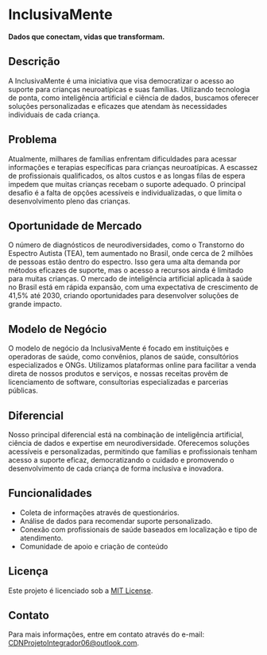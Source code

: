 # InclusivaMente

**Dados que conectam, vidas que transformam.**

## Descrição

A InclusivaMente é uma iniciativa que visa democratizar o acesso ao suporte para crianças neuroatípicas e suas famílias. Utilizando tecnologia de ponta, como inteligência artificial e ciência de dados, buscamos oferecer soluções personalizadas e eficazes que atendam às necessidades individuais de cada criança.

## Problema

Atualmente, milhares de famílias enfrentam dificuldades para acessar informações e terapias específicas para crianças neuroatípicas. A escassez de profissionais qualificados, os altos custos e as longas filas de espera impedem que muitas crianças recebam o suporte adequado. O principal desafio é a falta de opções acessíveis e individualizadas, o que limita o desenvolvimento pleno das crianças.

## Oportunidade de Mercado

O número de diagnósticos de neurodiversidades, como o Transtorno do Espectro Autista (TEA), tem aumentado no Brasil, onde cerca de 2 milhões de pessoas estão dentro do espectro. Isso gera uma alta demanda por métodos eficazes de suporte, mas o acesso a recursos ainda é limitado para muitas crianças. O mercado de inteligência artificial aplicada à saúde no Brasil está em rápida expansão, com uma expectativa de crescimento de 41,5% até 2030, criando oportunidades para desenvolver soluções de grande impacto.

## Modelo de Negócio

O modelo de negócio da InclusivaMente é focado em instituições e operadoras de saúde, como convênios, planos de saúde, consultórios especializados e ONGs. Utilizamos plataformas online para facilitar a venda direta de nossos produtos e serviços, e nossas receitas provêm de licenciamento de software, consultorias especializadas e parcerias públicas.

## Diferencial

Nosso principal diferencial está na combinação de inteligência artificial, ciência de dados e expertise em neurodiversidade. Oferecemos soluções acessíveis e personalizadas, permitindo que famílias e profissionais tenham acesso a suporte eficaz, democratizando o cuidado e promovendo o desenvolvimento de cada criança de forma inclusiva e inovadora.

## Funcionalidades

- Coleta de informações através de questionários.
- Análise de dados para recomendar suporte personalizado.
- Conexão com profissionais de saúde baseados em localização e tipo de atendimento.
- Comunidade de apoio e criação de conteúdo

## Licença

Este projeto é licenciado sob a [MIT License](LICENSE).

## Contato

Para mais informações, entre em contato através do e-mail: [CDNProjetoIntegrador06@outlook.com](mailto:CDNProjetoIntegrador06@outlook.com).

